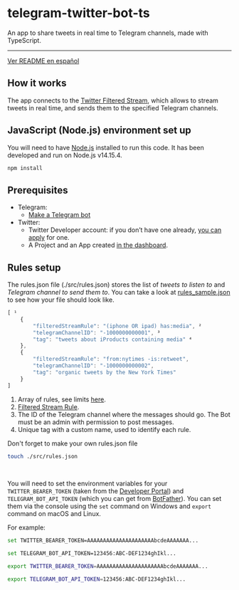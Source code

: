 # telegram-twitter-bot-ts
An app to share tweets in real time to Telegram channels, made with TypeScript.

<hr>

[Ver README en español](./README.es.md)

## How it works
The app connects to the [Twitter Filtered Stream](https://developer.twitter.com/en/docs/twitter-api/tweets/filtered-stream/introduction), which allows to stream tweets in real time, and sends them to the specified Telegram channels.

## JavaScript (Node.js) environment set up
You will need to have [Node.js](https://nodejs.org/en/) installed to run this code. It has been developed and run on Node.js v14.15.4.

```bash
npm install
```

## Prerequisites
* Telegram:
  * [Make a Telegram bot](https://core.telegram.org/bots#6-botfather)
* Twitter:
  * Twitter Developer account: if you don’t have one already, [you can apply](https://developer.twitter.com/en/apply-for-access) for one.
  * A Project and an App created [in the dashboard](https://developer.twitter.com/en/portal/dashboard).


## Rules setup
The rules.json file (./src/rules.json) stores the list of _tweets to listen to_ and _Telegram channel to send them to_. You can take a look at [rules_sample.json](./src/rules_sample.json) to see how your file should look like.

```javascript
[ ¹
    {
        "filteredStreamRule": "(iphone OR ipad) has:media", ²
        "telegramChannelID": "-1000000000001", ³
        "tag": "tweets about iProducts containing media" ⁴
    },
    {
        "filteredStreamRule": "from:nytimes -is:retweet",
        "telegramChannelID": "-1000000000002",
        "tag": "organic tweets by the New York Times"
    }
]
```

1. Array of rules, see limits [here](https://developer.twitter.com/en/docs/twitter-api/tweets/filtered-stream/introduction).
2. [Filtered Stream Rule](https://developer.twitter.com/en/docs/twitter-api/tweets/filtered-stream/integrate/build-a-rule).
3. The ID of the Telegram channel where the messages should go. The Bot must be an admin with permission to post messages.
4. Unique tag with a custom name, used to identify each rule.

Don't forget to make your own rules.json file
```bash
touch ./src/rules.json
```

<br>

You will need to set the environment variables for your ```TWITTER_BEARER_TOKEN``` (taken from the [Developer Portal](https://developer.twitter.com/en/portal/dashboard)) and ```TELEGRAM_BOT_API_TOKEN``` (which you can get from [BotFather](https://core.telegram.org/bots#6-botfather)). You can set them via the console using the ```set``` command on Windows and ```export``` command on macOS and Linux.

For example:
```bash
set TWITTER_BEARER_TOKEN=AAAAAAAAAAAAAAAAAAAAAbcdeAAAAAAA...

set TELEGRAM_BOT_API_TOKEN=123456:ABC-DEF1234ghIkl...
```
```bash
export TWITTER_BEARER_TOKEN=AAAAAAAAAAAAAAAAAAAAAbcdeAAAAAAA...

export TELEGRAM_BOT_API_TOKEN=123456:ABC-DEF1234ghIkl...
```